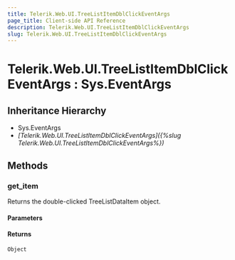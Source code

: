```yaml
---
title: Telerik.Web.UI.TreeListItemDblClickEventArgs
page_title: Client-side API Reference
description: Telerik.Web.UI.TreeListItemDblClickEventArgs
slug: Telerik.Web.UI.TreeListItemDblClickEventArgs
---
```


# Telerik.Web.UI.TreeListItemDblClickEventArgs : Sys.EventArgs

## Inheritance Hierarchy

* Sys.EventArgs
* *[Telerik.Web.UI.TreeListItemDblClickEventArgs]({%slug Telerik.Web.UI.TreeListItemDblClickEventArgs%})*

## Methods

### get_item

Returns the double-clicked TreeListDataItem object.

#### Parameters

#### Returns

`Object`

